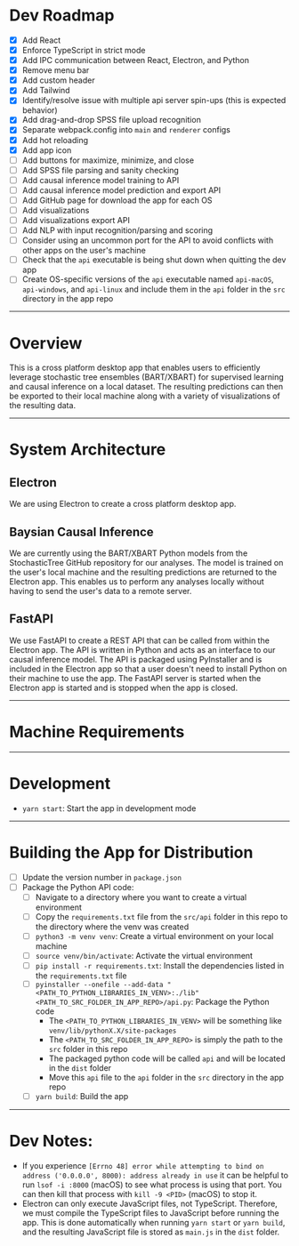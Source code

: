 # Dev Roadmap

- [x] Add React
- [x] Enforce TypeScript in strict mode
- [x] Add IPC communication between React, Electron, and Python
- [x] Remove menu bar
- [x] Add custom header
- [x] Add Tailwind
- [x] Identify/resolve issue with multiple api server spin-ups (this is expected behavior)
- [x] Add drag-and-drop SPSS file upload recognition
- [x] Separate webpack.config into `main` and `renderer` configs
- [x] Add hot reloading
- [x] Add app icon
- [ ] Add buttons for maximize, minimize, and close
- [ ] Add SPSS file parsing and sanity checking
- [ ] Add causal inference model training to API
- [ ] Add causal inference model prediction and export API
- [ ] Add GitHub page for download the app for each OS
- [ ] Add visualizations
- [ ] Add visualizations export API
- [ ] Add NLP with input recognition/parsing and scoring
- [ ] Consider using an uncommon port for the API to avoid conflicts with other apps on the user's machine
- [ ] Check that the `api` executable is being shut down when quitting the dev app
- [ ] Create OS-specific versions of the `api` executable named `api-macOS`, `api-windows`, and `api-linux` and include them in the `api` folder in the `src` directory in the app repo

---

# Overview
This is a cross platform desktop app that enables users to efficiently leverage stochastic tree ensembles (BART/XBART) for supervised learning and causal inference on a local dataset. The resulting predictions can then be exported to their local machine along with a variety of visualizations of the resulting data.

---

# System Architecture

## Electron
We are using Electron to create a cross platform desktop app.

## Baysian Causal Inference
We are currently using the BART/XBART Python models from the StochasticTree GitHub repository for our analyses. The model is trained on the user's local machine and the resulting predictions are returned to the Electron app. This enables us to perform any analyses locally without having to send the user's data to a remote server.

## FastAPI
We use FastAPI to create a REST API that can be called from within the Electron app. The API is written in Python and acts as an interface to our causal inference model. The API is packaged using PyInstaller and is included in the Electron app so that a user doesn't need to install Python on their machine to use the app. The FastAPI server is started when the Electron app is started and is stopped when the app is closed.

---

# Machine Requirements

---

# Development
- `yarn start`: Start the app in development mode

---

# Building the App for Distribution
- [ ] Update the version number in `package.json`
- [ ] Package the Python API code:
  - [ ] Navigate to a directory where you want to create a virtual environment
  - [ ] Copy the `requirements.txt` file from the `src/api` folder in this repo to the directory where the venv was created
  - [ ] `python3 -m venv venv`: Create a virtual environment on your local machine
  - [ ] `source venv/bin/activate`: Activate the virtual environment
  - [ ] `pip install -r requirements.txt`: Install the dependencies listed in the `requirements.txt` file
  - [ ] `pyinstaller --onefile --add-data "<PATH_TO_PYTHON_LIBRARIES_IN_VENV>:./lib" <PATH_TO_SRC_FOLDER_IN_APP_REPO>/api.py`: Package the Python code
    - The `<PATH_TO_PYTHON_LIBRARIES_IN_VENV>` will be something like `venv/lib/pythonX.X/site-packages`
    - The `<PATH_TO_SRC_FOLDER_IN_APP_REPO>` is simply the path to the `src` folder in this repo
    - The packaged python code will be called `api` and will be located in the `dist` folder
    - Move this `api` file to the `api` folder in the `src` directory in the app repo
  - [ ] `yarn build`: Build the app

---

# Dev Notes:
- If you experience `[Errno 48] error while attempting to bind on address ('0.0.0.0', 8000): address already in use` it can be helpful to run `lsof -i :8000` (macOS) to see what process is using that port. You can then kill that process with `kill -9 <PID>` (macOS) to stop it.
- Electron can only execute JavaScript files, not TypeScript. Therefore, we must compile the TypeScript files to JavaScript before running the app. This is done automatically when running `yarn start` or `yarn build`, and the resulting JavaScript file is stored as `main.js` in the `dist` folder.

